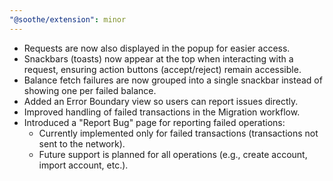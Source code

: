 ```yaml
---
"@soothe/extension": minor
---
```


- Requests are now also displayed in the popup for easier access.
- Snackbars (toasts) now appear at the top when interacting with a request, ensuring action buttons (accept/reject)
  remain accessible.
- Balance fetch failures are now grouped into a single snackbar instead of showing one per failed balance.
- Added an Error Boundary view so users can report issues directly.
- Improved handling of failed transactions in the Migration workflow.
- Introduced a "Report Bug" page for reporting failed operations:
    - Currently implemented only for failed transactions (transactions not sent to the network).
    - Future support is planned for all operations (e.g., create account, import account, etc.).
